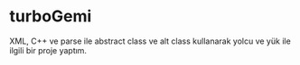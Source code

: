 # turboGemi
XML, C++ ve parse ile abstract
class ve alt class kullanarak
yolcu ve yük ile ilgili bir proje
yaptım.
